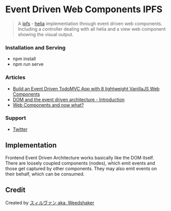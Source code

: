 # Event Driven Web Components IPFS

> A [ipfs](https://ipfs.tech/) - [helia](https://github.com/ipfs/helia) implementation through event driven web components. Including a controller dealing with all helia and a view web component showing the visual output.


### Installation and Serving

- npm install
- npm run serve


### Articles

- [Build an Event Driven TodoMVC App with 8 lightweight VanillaJS Web Components](https://dev.to/weedshaker/build-an-event-driven-todomvc-app-with-8-lightweight-vanillajs-web-components-5b65)
- [DOM and the event driven architecture - Introduction](https://dev.to/weedshaker/dom-and-the-event-driven-architecture-1519)
- [Web Components and now what?](https://dev.to/weedshaker/web-components-and-now-what-k97)


### Support

- [Twitter](https://twitter.com/weedshaker)


## Implementation

Frontend Event Driven Architecture works basically like the DOM itself. There are loosely coupled components (nodes), which emit events and those get captured by other components. They may also emit events on their behalf, which can be consumed.


## Credit

Created by [スィルヴァン aka. Weedshaker](https://github.com/Weedshaker)
